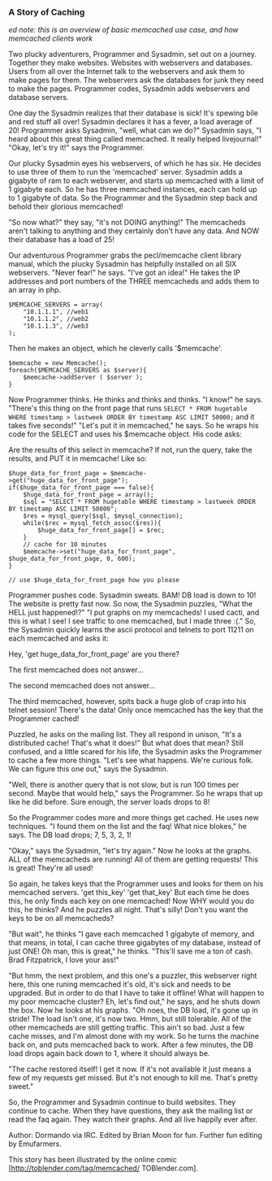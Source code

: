 ### A Story of Caching

_ed note: this is an overview of basic memcached use case, and how memcached clients work_

Two plucky adventurers, Programmer and Sysadmin, set out on a journey. Together they make websites. Websites with webservers and databases. Users from all over the Internet talk to the webservers and ask them to make pages for them. The webservers ask the databases for junk they need to make the pages. Programmer codes, Sysadmin adds webservers and database servers.

One day the Sysadmin realizes that their database is sick! It's spewing bile and red stuff all over! Sysadmin declares it has a fever, a load average of 20! Programmer asks Sysadmin, "well, what can we do?" Sysadmin says, "I heard about this great thing called memcached. It really helped livejournal!" "Okay, let's try it!" says the Programmer.

Our plucky Sysadmin eyes his webservers, of which he has six. He decides to use three of them to run the 'memcached' server. Sysadmin adds a gigabyte of ram to each webserver, and starts up memcached with a limit of 1 gigabyte each. So he has three memcached instances, each can hold up to 1 gigabyte of data. So the Programmer and the Sysadmin step back and behold their glorious memcached!

"So now what?" they say, "it's not DOING anything!" The memcacheds aren't talking to anything and they certainly don't have any data. And NOW their database has a load of 25!

Our adventurous Programmer grabs the pecl/memcache client library manual, which the plucky Sysadmin has helpfully installed on all SIX webservers. "Never fear!" he says. "I've got an idea!" He takes the IP addresses and port numbers of the THREE memcacheds and adds them to an array in php.

```
$MEMCACHE_SERVERS = array(
    "10.1.1.1", //web1
    "10.1.1.2", //web2
    "10.1.1.3", //web3
);
```

Then he makes an object, which he cleverly calls '$memcache'.

```
$memcache = new Memcache();
foreach($MEMCACHE_SERVERS as $server){
    $memcache->addServer ( $server );
}
```

Now Programmer thinks. He thinks and thinks and thinks. "I know!" he says. "There's this thing on the front page that runs `SELECT * FROM hugetable WHERE timestamp > lastweek ORDER BY timestamp ASC LIMIT 50000;` and it takes five seconds!" "Let's put it in memcached," he says. So he wraps his code for the SELECT and uses his $memcache object. His code asks:

Are the results of this select in memcache?
If not, run the query, take the results, and PUT it in memcache!
Like so:

```
$huge_data_for_front_page = $memcache->get("huge_data_for_front_page");
if($huge_data_for_front_page === false){
    $huge_data_for_front_page = array();
    $sql = "SELECT * FROM hugetable WHERE timestamp > lastweek ORDER BY timestamp ASC LIMIT 50000";
    $res = mysql_query($sql, $mysql_connection);
    while($rec = mysql_fetch_assoc($res)){
        $huge_data_for_front_page[] = $rec;
    }
    // cache for 10 minutes
    $memcache->set("huge_data_for_front_page", $huge_data_for_front_page, 0, 600);
}

// use $huge_data_for_front_page how you please
```

Programmer pushes code. Sysadmin sweats. BAM! DB load is down to 10! The website is pretty fast now. So now, the Sysadmin puzzles, "What the HELL just happened!?" "I put graphs on my memcacheds! I used cacti, and this is what I see! I see traffic to one memcached, but I made three :(." So, the Sysadmin quickly learns the ascii protocol and telnets to port 11211 on each memcached and asks it:

Hey, 'get huge_data_for_front_page' are you there?

The first memcached does not answer...

The second memcached does not answer...

The third memcached, however, spits back a huge glob of crap into his telnet session! There's the data! Only once memcached has the key that the Programmer cached!

Puzzled, he asks on the mailing list. They all respond in unison, "It's a distributed cache! That's what it does!" But what does that mean? Still confused, and a little scared for his life, the Sysadmin asks the Programmer to cache a few more things. "Let's see what happens. We're curious folk. We can figure this one out," says the Sysadmin.

"Well, there is another query that is not slow, but is run 100 times per second. Maybe that would help," says the Programmer. So he wraps that up like he did before. Sure enough, the server loads drops to 8!

So the Programmer codes more and more things get cached. He uses new techniques. "I found them on the list and the faq! What nice blokes," he says. The DB load drops; 7, 5, 3, 2, 1!

"Okay," says the Sysadmin, "let's try again." Now he looks at the graphs. ALL of the memcacheds are running! All of them are getting requests! This is great! They're all used!

So again, he takes keys that the Programmer uses and looks for them on his memcached servers. 'get this_key' 'get that_key' But each time he does this, he only finds each key on one memcached! Now WHY would you do this, he thinks? And he puzzles all night. That's silly! Don't you want the keys to be on all memcacheds?

"But wait", he thinks "I gave each memcached 1 gigabyte of memory, and that means, in total, I can cache three gigabytes of my database, instead of just ONE! Oh man, this is great," he thinks. "This'll save me a ton of cash. Brad Fitzpatrick, I love your ass!"

"But hmm, the next problem, and this one's a puzzler, this webserver right here, this one runing memcached it's old, it's sick and needs to be upgraded. But in order to do that I have to take it offline! What will happen to my poor memcache cluster? Eh, let's find out," he says, and he shuts down the box. Now he looks at his graphs. "Oh noes, the DB load, it's gone up in stride! The load isn't one, it's now two. Hmm, but still tolerable. All of the other memcacheds are still getting traffic. This ain't so bad. Just a few cache misses, and I'm almost done with my work. So he turns the machine back on, and puts memcached back to work. After a few minutes, the DB load drops again back down to 1, where it should always be.

"The cache restored itself! I get it now. If it's not available it just means a few of my requests get missed. But it's not enough to kill me. That's pretty sweet."

So, the Programmer and Sysadmin continue to build websites. They continue to cache. When they have questions, they ask the mailing list or read the faq again. They watch their graphs. And all live happily ever after.

Author: Dormando via IRC. Edited by Brian Moon for fun. Further fun editing by Emufarmers.

This story has been illustrated by the online comic [http://toblender.com/tag/memcached/ TOBlender.com].
